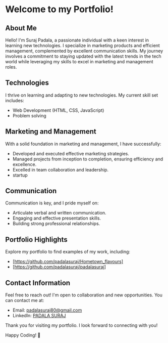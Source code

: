 # Welcome to my Portfolio!

## About Me
Hello! I'm Suraj Padala, a passionate individual with a keen interest in learning new technologies. I specialize in marketing products and efficient management, complemented by excellent communication skills. My journey involves a commitment to staying updated with the latest trends in the tech world while leveraging my skills to excel in marketing and management roles.

## Technologies
I thrive on learning and adapting to new technologies. My current skill set includes:
- Web Development (HTML, CSS, JavaScript)
- Problem solving
## Marketing and Management
With a solid foundation in marketing and management, I have successfully:
- Developed and executed effective marketing strategies.
- Managed projects from inception to completion, ensuring efficiency and excellence.
- Excelled in team collaboration and leadership.
- startup 

## Communication
Communication is key, and I pride myself on:
- Articulate verbal and written communication.
- Engaging and effective presentation skills.
- Building strong professional relationships.

## Portfolio Highlights
Explore my portfolio to find examples of my work, including:
- [https://github.com/padalasuraj/Hometown_flavours]
- [https://github.com/padalasuraj/padalasuraj]

## Contact Information
Feel free to reach out! I'm open to collaboration and new opportunities. You can contact me at:
- Email: padalasuraj80@gmail.com
- LinkedIn: [PADALA SURAJ](https://www.linkedin.com/in/padala-suraj-b159b0234/)

Thank you for visiting my portfolio. I look forward to connecting with you!

Happy Coding! 🚀
